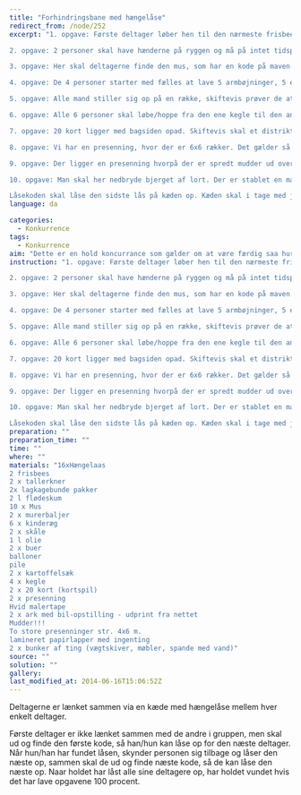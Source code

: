 ```yaml
---
title: "Forhindringsbane med hængelåse"
redirect_from: /node/252
excerpt: "1. opgave: Første deltager løber hen til den nærmeste frisbee station. Vi skal lave afmærkninger af, hvor personen skal stå. Her skal han ramme ned i kurven med 10 frisbees, før han kan modtage koden.

2. opgave: 2 personer skal have hænderne på ryggen og må på intet tidspunkt tage hænderne op. De skal spise sig igennem lagkagen, indtil de finder koden.

3. opgave: Her skal deltagerne finde den mus, som har en kode på maven. Vi skal have en stor balje med mus -ca. 5-6 pr murerbalje.

4. opgave: De 4 personer starter med fælles at lave 5 armbøjninger, 5 englehop, 5 mavebøjninger, 5 lunges - og der skal tælles højt, mens de laver øvelserne. Når de har gjort dette, må de tage et kinderæg, som ligger nede i et oliebad. Hvis dette ikke indeholder koden, skal de denne gang lave de samme øvelser, men bare med 10 gentagelser, før de må tage et nyt kinderæg, hvis dette heller ikke indeholder koden, skal de lave øvelserne igen med 15 gentagelser. Når de tager det sidste kinderæg, som indeholder koden, må de løbe ned og låse en deltager op.

5. opgave: Alle mand stiller sig op på en række, skiftevis prøver de at ramme balloner, når man har skudt, stiller man sig om bag rækken. Der er 5 balloner, men kun i den ene står den rigtige kode, i de andre er der også papir, men der skal stå “nitte”. Når man har sprunget ballon med koden på, må man løbe tilbage og låse op.

6. opgave: Alle 6 personer skal løbe/hoppe fra den ene kegle til den anden, hvorefter de skal give sække videre til næste person - Kartoffelsæk stafet.

7. opgave: 20 kort ligger med bagsiden opad. Skiftevis skal et distriktmedlem løbe hen og vende et kort for at tjekke, om koden er bag på dette. Hvis ikke skal personen ligge det tilbage og løbe hen til keglen, hvor de andre står. Herefter må den næste løbe og gøre det samme. Når der er en person, der har fundet kortet med koden på, skal hele holdet tilbage til basen, hvor de kan låse den næste op.

8. opgave: Vi har en presenning, hvor der er 6x6 rækker. Det gælder så om, at hver spiller på holdet skal agere biler, hvoraf en af spillerne er den røde bil, som skal ud af labyrinten. Når spillerne ankommer til banen er der markeret med hvide kryds hvor der skal stå spillere til at begynde med. De felter der hører sammen er markeret med hvide pile (x ← x). Disse er placeret mellem felterne. Står man på et felt der hører sammen med et andet felt skal den bagerste person holde den forreste på skuldrene. Den vej pilen vender markerer ligeledes hvilken retning personerne skal stå. eks. → stå med hovedet mod højre . Det gælder nu om at snakke sammen og rykke rundt på bilerne således at den røde bil kan komme ud.

9. opgave: Der ligger en presenning hvorpå der er spredt mudder ud over det hele. Et sted i mudderet ligger en lille lap papir med koden. Deltagerne skal alle lede i mudderet efter papirlappen med koden. Når den er fundet kan den sidste lås låses op.

10. opgave: Man skal her nedbryde bjerget af lort. Der er stablet en masse ting i en stor bunke oven på hinanden. Det gælder nu for deltagerne om at nedbryde bunken. Der er markeret en startlinje som alle deltagerne står bagved. En ad gangen må en spillerne løbe hen og fjerne 1! ting fra bunken. Hver ting der flyttes skal ligges i det markerede område ved siden af af banen. Så snart en ting er blevet sluppet inde i det markederede område må den næste person løbe. Når man har løbet stiller man sig bag rækken. Opgaven fortsætter sådan indtil alle ting er blevet flyttet. I bunden af bjerget ligger den sidste låsekode.

Låsekoden skal låse den sidste lås på kæden op. Kæden skal i tage med jer og skynde jer i mål. Når kæden er i mål har holdet gennemført og tiden stoppes."
language: da

categories: 
  - Konkurrence
tags: 
  - Konkurrence
aim: "Dette er en hold koncurrance som gælder om at være færdig saa hurtig som muligt."
instruction: "1. opgave: Første deltager løber hen til den nærmeste frisbee station. Vi skal lave afmærkninger af, hvor personen skal stå. Her skal han ramme ned i kurven med 10 frisbees, før han kan modtage koden.

2. opgave: 2 personer skal have hænderne på ryggen og må på intet tidspunkt tage hænderne op. De skal spise sig igennem lagkagen, indtil de finder koden.

3. opgave: Her skal deltagerne finde den mus, som har en kode på maven. Vi skal have en stor balje med mus -ca. 5-6 pr murerbalje.

4. opgave: De 4 personer starter med fælles at lave 5 armbøjninger, 5 englehop, 5 mavebøjninger, 5 lunges - og der skal tælles højt, mens de laver øvelserne. Når de har gjort dette, må de tage et kinderæg, som ligger nede i et oliebad. Hvis dette ikke indeholder koden, skal de denne gang lave de samme øvelser, men bare med 10 gentagelser, før de må tage et nyt kinderæg, hvis dette heller ikke indeholder koden, skal de lave øvelserne igen med 15 gentagelser. Når de tager det sidste kinderæg, som indeholder koden, må de løbe ned og låse en deltager op.

5. opgave: Alle mand stiller sig op på en række, skiftevis prøver de at ramme balloner, når man har skudt, stiller man sig om bag rækken. Der er 5 balloner, men kun i den ene står den rigtige kode, i de andre er der også papir, men der skal stå “nitte”. Når man har sprunget ballon med koden på, må man løbe tilbage og låse op.

6. opgave: Alle 6 personer skal løbe/hoppe fra den ene kegle til den anden, hvorefter de skal give sække videre til næste person - Kartoffelsæk stafet.

7. opgave: 20 kort ligger med bagsiden opad. Skiftevis skal et distriktmedlem løbe hen og vende et kort for at tjekke, om koden er bag på dette. Hvis ikke skal personen ligge det tilbage og løbe hen til keglen, hvor de andre står. Herefter må den næste løbe og gøre det samme. Når der er en person, der har fundet kortet med koden på, skal hele holdet tilbage til basen, hvor de kan låse den næste op.

8. opgave: Vi har en presenning, hvor der er 6x6 rækker. Det gælder så om, at hver spiller på holdet skal agere biler, hvoraf en af spillerne er den røde bil, som skal ud af labyrinten. Når spillerne ankommer til banen er der markeret med hvide kryds hvor der skal stå spillere til at begynde med. De felter der hører sammen er markeret med hvide pile (x ← x). Disse er placeret mellem felterne. Står man på et felt der hører sammen med et andet felt skal den bagerste person holde den forreste på skuldrene. Den vej pilen vender markerer ligeledes hvilken retning personerne skal stå. eks. → stå med hovedet mod højre . Det gælder nu om at snakke sammen og rykke rundt på bilerne således at den røde bil kan komme ud.

9. opgave: Der ligger en presenning hvorpå der er spredt mudder ud over det hele. Et sted i mudderet ligger en lille lap papir med koden. Deltagerne skal alle lede i mudderet efter papirlappen med koden. Når den er fundet kan den sidste lås låses op.

10. opgave: Man skal her nedbryde bjerget af lort. Der er stablet en masse ting i en stor bunke oven på hinanden. Det gælder nu for deltagerne om at nedbryde bunken. Der er markeret en startlinje som alle deltagerne står bagved. En ad gangen må en spillerne løbe hen og fjerne 1! ting fra bunken. Hver ting der flyttes skal ligges i det markerede område ved siden af af banen. Så snart en ting er blevet sluppet inde i det markederede område må den næste person løbe. Når man har løbet stiller man sig bag rækken. Opgaven fortsætter sådan indtil alle ting er blevet flyttet. I bunden af bjerget ligger den sidste låsekode.

Låsekoden skal låse den sidste lås på kæden op. Kæden skal i tage med jer og skynde jer i mål. Når kæden er i mål har holdet gennemført og tiden stoppes."
preparation: ""
preparation_time: ""
time: ""
where: ""
materials: "16xHængelaas
2 frisbees
2 x tallerkner
2x lagkagebunde pakker
2 l flødeskum
10 x Mus
2 x murerbaljer 
6 x kinderæg
2 x skåle
1 l olie
2 x buer
balloner
pile
2 x kartoffelsæk
4 x kegle
2 x 20 kort (kortspil)
2 x presenning
Hvid malertape
2 x ark med bil-opstilling - udprint fra nettet
Mudder!!!
To store presenninger str. 4x6 m. 
lamineret papirlapper med ingenting
2 x bunker af ting (vægtskiver, møbler, spande med vand)"
source: ""
solution: ""
gallery:
last_modified_at: 2014-06-16T15:06:52Z
---
```

Deltagerne er lænket sammen via en kæde med hængelåse mellem hver enkelt deltager.

Første deltager er ikke lænket sammen med de andre i gruppen, men skal ud og finde den første kode, så han/hun kan låse op for den næste deltager. Når hun/han har fundet låsen, skynder personen sig tilbage og låser den næste op, sammen skal de ud og finde næste kode, så de kan låse den næste op. Naar holdet har låst alle sine deltagere op, har holdet vundet hvis det har lave opgavene 100 procent.
